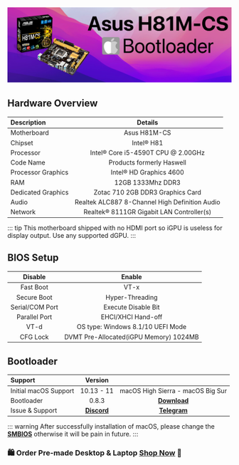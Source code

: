 ![](../Asus-H81-M-CS/asush81m-cs.png)

## Hardware Overview
| Description | Details |
| :-------- | :------: |
| Motherboard | Asus H81M-CS |
| Chipset | Intel® H81 |
| Processor | Intel® Core i5-4590T CPU @ 2.00GHz |
| Code Name | Products formerly Haswell |
| Processor Graphics | Intel® HD Graphics 4600 |
| RAM | 12GB 1333Mhz DDR3 |
| Dedicated Graphics | Zotac 710 2GB DDR3 Graphics Card |
| Audio | Realtek ALC887 8-Channel High Definition Audio |
| Network | Realtek® 8111GR Gigabit LAN Controller(s) |

::: tip
This motherboard shipped with no HDMI port so iGPU is useless for display output. Use any supported dGPU.
:::
## BIOS Setup
| Disable | Enable |
| :------: | :-----: |
| Fast Boot | VT-x |
| Secure Boot | Hyper-Threading |
| Serial/COM Port | Execute Disable Bit |
| Parallel Port | EHCI/XHCI Hand-off |
| VT-d | OS type: Windows 8.1/10 UEFI Mode |
| CFG Lock | DVMT Pre-Allocated(iGPU Memory) 1024MB |

## Bootloader 
| Support | Version | |
| :------ | :-------------------: | :-------------: |
| Initial macOS Support | 10.13 - 11 | macOS High Sierra - macOS Big Sur |
| Bootloader| 0.8.3 | **[Download](https://github.com/realtapan/macOS-Bootloader/desktop-efi/Asus-H81-M-CS/EFI.zip)** |
| Issue & Support | **[Discord](https://discord.gg/466jPtNZgC)** | **[Telegram](https://t.me/macEFI)** |

::: warning
After successfully installation of macOS, please change the **[SMBIOS]()** otherwise it will be pain in future.
:::
### 🛍  **Order Pre-made Desktop & Laptop [Shop Now]()** 🛒
